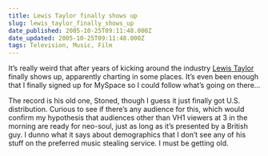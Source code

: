 ```yaml
---
title: Lewis Taylor finally shows up
slug: lewis_taylor_finally_shows_up
date_published: 2005-10-25T09:11:48.000Z
date_updated: 2005-10-25T09:11:48.000Z
tags: Television, Music, Film
---
```


It’s really weird that after years of kicking around the industry [Lewis Taylor](http://www.amazon.com/exec/obidos/tg/detail/-/B000AMWJ0M/ref=2020-20) finally shows up, apparently charting in some places. It’s even been enough that I finally signed up for MySpace so I could follow what’s going on there…

The record is his old one, Stoned, though I guess it just finally got U.S. distribution. Curious to see if there’s any audience for this, which would confirm my hypothesis that audiences other than VH1 viewers at 3 in the morning are ready for neo-soul, just as long as it’s presented by a British guy. I dunno what it says about demographics that I don’t see any of his stuff on the preferred music stealing service. I must be getting old.

